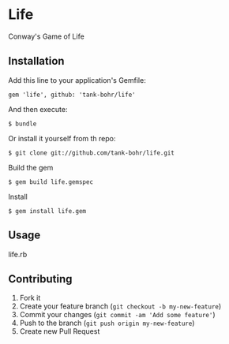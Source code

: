 # Life

Conway's Game of Life

## Installation

Add this line to your application's Gemfile:

    gem 'life', github: 'tank-bohr/life'

And then execute:

    $ bundle

Or install it yourself from th repo:

    $ git clone git://github.com/tank-bohr/life.git

Build the gem
    
    $ gem build life.gemspec

Install

    $ gem install life.gem

## Usage

  life.rb

## Contributing

1. Fork it
2. Create your feature branch (`git checkout -b my-new-feature`)
3. Commit your changes (`git commit -am 'Add some feature'`)
4. Push to the branch (`git push origin my-new-feature`)
5. Create new Pull Request
